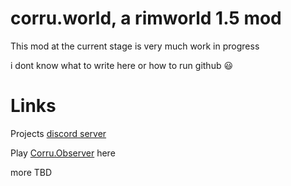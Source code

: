 # corru.world, a rimworld 1.5 mod

This mod at the current stage is very much work in progress

i dont know what to write here or how to run github :smiley:

# Links

Projects [discord server](https://discord.gg/R2pDdJRApk)

Play [Corru.Observer](https://corru.observer/) here

more TBD
